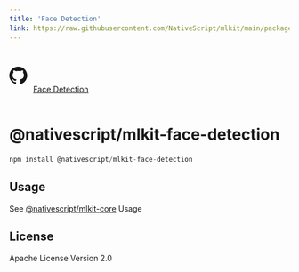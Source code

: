 ```yaml
---
title: 'Face Detection'
link: https://raw.githubusercontent.com/NativeScript/mlkit/main/packages/mlkit-face-detection/README.md
---
```


<div style="width: 100%; padding: 1.2em 0em">
	<img alt="github logo" src="../assets/images/github/GitHub-Mark-32px.png" style="display: inline; margin: 1em 0.5em 1em 0em">
	<a href="https://github.com/NativeScript/mlkit/tree/main/packages/mlkit-face-detection" target="_blank" noopener>Face Detection</a>
</div>

# @nativescript/mlkit-face-detection

```javascript
npm install @nativescript/mlkit-face-detection
```

## Usage

See [@nativescript/mlkit-core](/plugins/mlkit-core.html#usage) Usage

## License

Apache License Version 2.0
